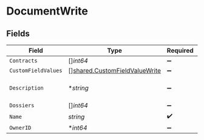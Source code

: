 # DocumentWrite


## Fields

| Field                                                                          | Type                                                                           | Required                                                                       | Description                                                                    | Example                                                                        |
| ------------------------------------------------------------------------------ | ------------------------------------------------------------------------------ | ------------------------------------------------------------------------------ | ------------------------------------------------------------------------------ | ------------------------------------------------------------------------------ |
| `Contracts`                                                                    | []*int64*                                                                      | :heavy_minus_sign:                                                             | N/A                                                                            | 1                                                                              |
| `CustomFieldValues`                                                            | [][shared.CustomFieldValueWrite](../../models/shared/customfieldvaluewrite.md) | :heavy_minus_sign:                                                             | N/A                                                                            |                                                                                |
| `Description`                                                                  | **string*                                                                      | :heavy_minus_sign:                                                             | N/A                                                                            | Lorem ipsum dolor sit amet.                                                    |
| `Dossiers`                                                                     | []*int64*                                                                      | :heavy_minus_sign:                                                             | N/A                                                                            | 1                                                                              |
| `Name`                                                                         | *string*                                                                       | :heavy_check_mark:                                                             | N/A                                                                            | filename.pdf                                                                   |
| `OwnerID`                                                                      | **int64*                                                                       | :heavy_minus_sign:                                                             | N/A                                                                            | 1                                                                              |
